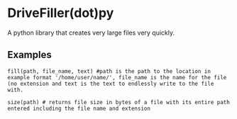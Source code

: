 # DriveFiller(dot)py
A python library that creates very large files very quickly.

## Examples
```
fill(path, file_name, text) #path is the path to the location in example format '/home/user/name/', file_name is the name for the file (no extension and text is the text to endlessly write to the file with.

size(path) # returns file size in bytes of a file with its entire path entered including the file name and extension
```
